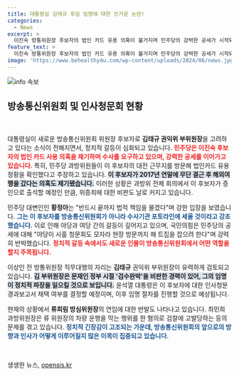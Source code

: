 ```yaml
---
title: 대통령실 김태규 후임 임명에 대한 뜨거운 논란!
categories:
  - News
excerpt: >
  이진숙 방통위원장 후보자의 법인 카드 유용 의혹이 불거지며 민주당의 강력한 공세가 시작되었습니다. 현장 검증 결과 법적 책임이 불가피하다는 목소리가 높아지고, 후임 인사에도 관심이 집중되는 가운데 정치권이 뜨겁게 달아오르고 있습니다.
feature_text: >
  이진숙 방통위원장 후보자의 법인 카드 유용 의혹이 불거지며 민주당의 강력한 공세가 시작되었습니다. 현장 검증 결과 법적 책임이 불가피하다는 목소리가 높아지고, 후임 인사에도 관심이 집중되는 가운데 정치권이 뜨겁게 달아오르고 있습니다.
image: 'https://www.behealthy4u.com/wp-content/uploads/2024/06/news.jpg'
---
```


<p><img src="https://www.behealthy4u.com/wp-content/uploads/2024/06/news.jpg" alt="info 속보" /></p>

<h2 data-ke-size="size26">방송통신위원회 및 인사청문회 현황</h2>

<p data-ke-size="size16">&nbsp;</p>

<p>대통령실이 새로운 방송통신위원회 위원장 후보자로 <strong>김태규 권익위 부위원장</strong>을 고려하고 있다는 소식이 전해지면서, 정치적 갈등이 심화되고 있습니다. <b><span style="color: #ee2323;">민주당은 이진숙 후보자의 법인 카드 사용 의혹을 제기하며 수사를 요구하고 있으며, 강력한 공세를 이어가고 있습니다.</span></b> 특히, 민주당 과방위원들이 이 후보자의 대전 근무지를 방문해 법인카드 유용 정황을 확인했다고 주장하고 있습니다. <b><span style="background-color: #21538527;">이 후보자가 2017년 연말에 무단 결근 후 해외여행을 갔다는 의혹도 제기됐습니다.</span></b> 이러한 상황은 과방위 전체 회의에서 이 후보자가 증인으로 출석할 예정인 만큼, 위증죄에 대한 비판도 날로 커지고 있습니다.</p>

<p>민주당 대변인인 <strong>황정아</strong>는 "반드시 끝까지 법적 책임을 물겠다"며 강한 입장을 보였습니다. <b><span style="color: #1a5490;">그는 이 후보자를 방송통신위원회가 아니라 수사기관 포토라인에 세울 것이라고 강조했습니다.</span></b> 이로 인해 야당과 여당 간의 갈등이 깊어지고 있으며, 국민의힘은 민주당의 공세에 대해 "야당이 사흘 청문회도 모자라 현장 방문까지 해 트집을 잡으려 한다"며 강력히 반박했습니다. <b><span style="color: #ee2323;">정치적 갈등 속에서도 새로운 인물이 방송통신위원회에서 어떤 역할을 할지 주목됩니다.</span></b></p>

<p>이상인 전 방통위원장 직무대행의 자리는 <strong>김태규</strong> 권익위 부위원장이 유력하게 검토되고 있습니다. <b><span style="background-color: #21538527;">김 부위원장은 문재인 정부 시절 '검수완박'을 비판한 경력이 있어, 그의 임명이 정치적 파장을 일으킬 것으로 보입니다.</span></b> 윤석열 대통령은 이 후보자에 대한 인사청문 경과보고서 채택 여부를 결정할 예정이며, 이후 임명 절차를 진행할 것으로 예상됩니다. </p>

<p>현재의 상황에서 <strong>류희림 방심위원장</strong>의 연임에 대한 반발도 나타나고 있습니다. 최민희 과방위원장은 류 위원장의 차량 운행을 막는 행위를 한 혐의로 검찰에 고발당하는 등의 문제를 겪고 있습니다. <b><span style="color: #1a5490;">정치적 긴장감이 고조되는 가운데, 방송통신위원회의 앞으로의 방향과 인사가 어떻게 이루어질지 많은 이목이 집중되고 있습니다.</span></b></p>

<p data-ke-size="size16">&nbsp;</p>
생생한 뉴스, <a href="https://opensis.kr" rel="dofollow">opensis.kr</a>


